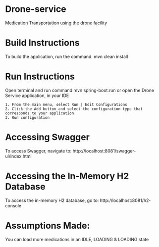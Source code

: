 # Drone-service
Medication Transportation using the drone facility

# Build Instructions
To build the application, run the command: mvn clean install

# Run Instructions
Open terminal and run command mvn spring-boot:run or open the Drone Service application, in your IDE

    1. From the main menu, select Run | Edit Configurations
    2. Click the Add button and select the configuration type that corresponds to your application
    3. Run configuration 

# Accessing Swagger
To access Swagger, navigate to: http://localhost:8081/swagger-ui/index.html

# Accessing the In-Memory H2 Database
To access the in-memory H2 database, go to: http://localhost:8081/h2-console

# Assumptions Made:

You can load more medications in an IDLE, LOADING & LOADING state



